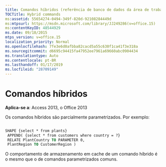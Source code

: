 ```yaml
---
title: Comandos híbridos (referência de banco de dados da área de trabalho do Access)
TOCTitle: Hybrid commands
ms:assetid: 55654274-0494-349f-820d-92108284449d
ms:mtpsurl: https://msdn.microsoft.com/library/JJ249286(v=office.15)
ms:contentKeyID: 48544929
ms.date: 09/18/2015
mtps_version: v=office.15
localization_priority: Normal
ms.openlocfilehash: 7fe3e6d0afbba82cacd5a55c630f1ca41f3e318a
ms.sourcegitcommit: d6695c94415fa47952ee7961a69660abc0904434
ms.translationtype: Auto
ms.contentlocale: pt-BR
ms.lasthandoff: 01/17/2019
ms.locfileid: "28709149"
---
```

# <a name="hybrid-commands"></a>Comandos híbridos


**Aplica-se a**: Access 2013, o Office 2013

Os comandos híbridos são parcialmente parametrizados. Por exemplo:

```vb 
 
SHAPE {select * from plants} 
 APPEND( {select * from customers where country = ?} 
 RELATE PlantCountry TO PARAMETER 0, 
 PlantRegion TO CustomerRegion ) 
```

O comportamento de armazenamento em cache de um comando híbrido é o mesmo que o de comandos parametrizados comuns.

